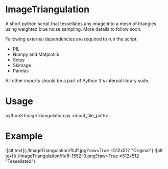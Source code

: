 # ImageTriangulation
A short python script that tessellates any image into a mesh of triangles using weighted blue noise sampling. More details to follow soon.

Following external dependencies are required to run the script:
- PIL
- Numpy and Matplotlib
- Scipy
- Skimage
- Pandas

All other imports should be a part of Python 3's internal library suite. 

# Usage
python3 ImageTriangulation.py <input_file_path>

# Example

![alt text](./ImageTriangulation/fluff.jpg?raw=True =512x512 "Original")
![alt text](./ImageTriangulation/fluff-1552-0.png?raw=True =512x512 "Tessellated")
